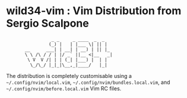 # wild34-vim : Vim Distribution from Sergio Scalpone

```
                 _ _     _ ____  _  _
                (_) |   | |___ \| || |
       __      ___| | __| | __) | || |_
       \ \ /\ / / | |/ _` ||__ <|__   _|
        \ V  V /| | | (_| |___) |  | |
         \_/\_/ |_|_|\__,_|____/   |_|

```

The distribution is completely customisable using a `~/.config/nvim/local.vim`, `~/.config/nvim/bundles.local.vim`, and `~/.config/nvim/before.local.vim` Vim RC files.
